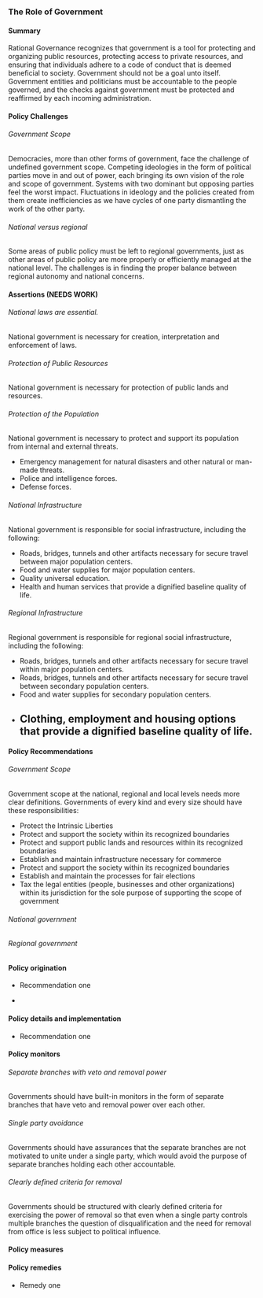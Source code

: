 ### The Role of Government

#### Summary

Rational Governance recognizes that government is a tool for protecting and organizing public resources, protecting access to private resources, and ensuring that individuals adhere to a code of conduct that is deemed beneficial to society.  Government should not be a goal unto itself.   Government entities and politicians must be accountable to the people governed, and the checks against government must be protected and reaffirmed by each incoming administration.


#### Policy Challenges

###### Government Scope
Democracies, more than other forms of government, face the challenge of undefined government scope.  Competing ideologies in the form of political parties move in and out of power, each bringing its own vision of the role and scope of government.  Systems with two dominant but opposing parties feel the worst impact.  Fluctuations in ideology and the policies created from them create inefficiencies as we have cycles of one party dismantling the work of the other party.

###### National versus regional 

Some areas of public policy must be left to regional governments, just as other areas of public policy are more properly or efficiently managed at the national level.  The challenges is in finding the proper balance between regional autonomy and national concerns.

 

#### Assertions (NEEDS WORK) 

###### National laws are essential.
National government is necessary for creation, interpretation and enforcement of laws.
###### Protection of Public Resources
National government is necessary for protection of public lands and resources.
###### Protection of the Population
National government is necessary to protect and support its population from internal and external threats.
- Emergency management for natural disasters and other natural or man-made threats.
- Police and intelligence forces.
- Defense forces.
###### National Infrastructure
National government is responsible for social infrastructure, including the following:
- Roads, bridges, tunnels and other artifacts necessary for secure travel between major population centers.
- Food and water supplies for major population centers.
- Quality universal education.
- Health and human services that provide a dignified baseline quality of life.
###### Regional Infrastructure
Regional government is responsible for regional social infrastructure, including the following:
- Roads, bridges, tunnels and other artifacts necessary for secure travel within major population centers.
- Roads, bridges, tunnels and other artifacts necessary for secure travel between secondary population centers.
- Food and water supplies for secondary population centers.
- Clothing, employment and housing options that provide a dignified baseline quality of life.
    - 

#### Policy Recommendations

###### Government Scope
Government scope at the national, regional and local levels needs more clear definitions.  Governments of every kind and every size should have these responsibilities:

- Protect the Intrinsic Liberties 
- Protect and support the society within its recognized boundaries
- Protect and support public lands and resources within its recognized boundaries
- Establish and maintain infrastructure necessary for commerce
- Protect and support the society within its recognized boundaries
- Establish and maintain the processes for fair elections
- Tax the legal entities (people, businesses and other organizations) within its jurisdiction for the sole purpose of supporting the scope of government

###### National government
 

###### Regional government



#### Policy origination
- Recommendation one

- 

#### Policy details and implementation
- Recommendation one

#### Policy monitors 

###### Separate branches with veto and removal power

Governments should have built-in monitors in the form of separate branches that have veto and removal power over each other.  

###### Single party avoidance

Governments should have assurances that the separate branches are not motivated to unite under a single party, which would avoid the purpose of separate branches holding each other accountable.

###### Clearly defined criteria for removal

Governments should be structured with clearly defined criteria for exercising the power of removal so that even when a single party controls multiple branches the question of disqualification and the need for removal from office is less subject to political influence.





#### Policy measures



#### Policy remedies
- Remedy one
